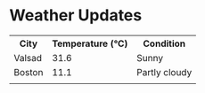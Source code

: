 # Weather Updates

<!-- WEATHER-UPDATE-START -->
<table><tr><th>City</th><th>Temperature (°C)</th><th>Condition</th></tr><tr><td>Valsad</td><td>31.6</td><td>Sunny</td></tr><tr><td>Boston</td><td>11.1</td><td>Partly cloudy</td></tr><tr><td></td><td></td><td></td></tr></table>
<!-- WEATHER-UPDATE-END -->
